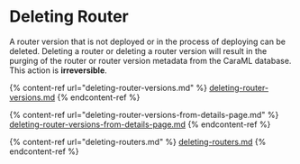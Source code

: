 # Deleting Router

A router version that is not deployed or in the process of deploying can be deleted. Deleting a router or deleting a router version will result in the purging of the router or router version metadata from the CaraML database. This action is **irreversible**.

{% content-ref url="deleting-router-versions.md" %}
[deleting-router-versions.md](deleting-router-versions.md)
{% endcontent-ref %}

{% content-ref url="deleting-router-versions-from-details-page.md" %}
[deleting-router-versions-from-details-page.md](deleting-router-versions-from-details-page.md)
{% endcontent-ref %}

{% content-ref url="deleting-routers.md" %}
[deleting-routers.md](deleting-routers.md)
{% endcontent-ref %}
